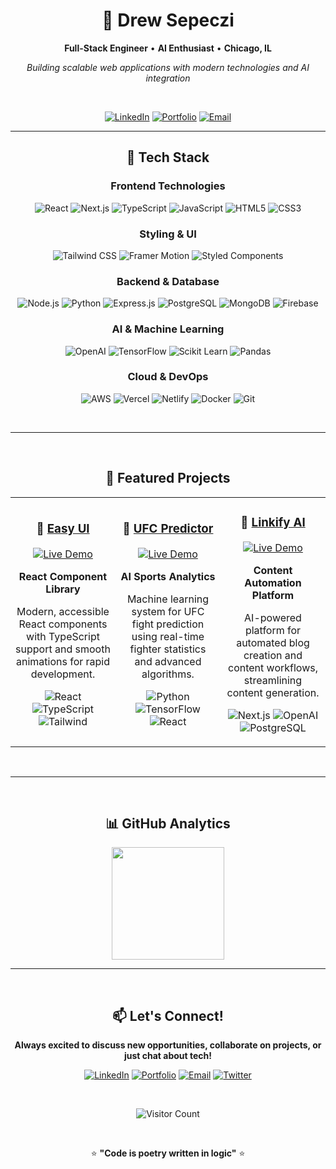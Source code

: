 <div align="center">

# 👋 Drew Sepeczi

**Full-Stack Engineer** • **AI Enthusiast** • **Chicago, IL**

*Building scalable web applications with modern technologies and AI integration*

<br>

[![LinkedIn](https://img.shields.io/badge/LinkedIn-0A66C2?style=for-the-badge&logo=linkedin&logoColor=white)](https://linkedin.com/in/drewsepeczi)
[![Portfolio](https://img.shields.io/badge/Portfolio-FF6B6B?style=for-the-badge&logo=safari&logoColor=white)](https://drewsepsi.netlify.app)
[![Email](https://img.shields.io/badge/Email-EA4335?style=for-the-badge&logo=gmail&logoColor=white)](mailto:your-email@example.com)

---

## 🚀 Tech Stack

### Frontend Technologies
![React](https://img.shields.io/badge/React-61DAFB?style=for-the-badge&logo=react&logoColor=black)
![Next.js](https://img.shields.io/badge/Next.js-000000?style=for-the-badge&logo=next.js&logoColor=white)
![TypeScript](https://img.shields.io/badge/TypeScript-3178C6?style=for-the-badge&logo=typescript&logoColor=white)
![JavaScript](https://img.shields.io/badge/JavaScript-F7DF1E?style=for-the-badge&logo=javascript&logoColor=black)
![HTML5](https://img.shields.io/badge/HTML5-E34F26?style=for-the-badge&logo=html5&logoColor=white)
![CSS3](https://img.shields.io/badge/CSS3-1572B6?style=for-the-badge&logo=css3&logoColor=white)

### Styling & UI
![Tailwind CSS](https://img.shields.io/badge/Tailwind_CSS-06B6D4?style=for-the-badge&logo=tailwind-css&logoColor=white)
![Framer Motion](https://img.shields.io/badge/Framer_Motion-0055FF?style=for-the-badge&logo=framer&logoColor=white)
![Styled Components](https://img.shields.io/badge/Styled_Components-DB7093?style=for-the-badge&logo=styled-components&logoColor=white)

### Backend & Database
![Node.js](https://img.shields.io/badge/Node.js-339933?style=for-the-badge&logo=node.js&logoColor=white)
![Python](https://img.shields.io/badge/Python-3776AB?style=for-the-badge&logo=python&logoColor=white)
![Express.js](https://img.shields.io/badge/Express.js-000000?style=for-the-badge&logo=express&logoColor=white)
![PostgreSQL](https://img.shields.io/badge/PostgreSQL-4169E1?style=for-the-badge&logo=postgresql&logoColor=white)
![MongoDB](https://img.shields.io/badge/MongoDB-47A248?style=for-the-badge&logo=mongodb&logoColor=white)
![Firebase](https://img.shields.io/badge/Firebase-FFCA28?style=for-the-badge&logo=firebase&logoColor=black)

### AI & Machine Learning
![OpenAI](https://img.shields.io/badge/OpenAI-412991?style=for-the-badge&logo=openai&logoColor=white)
![TensorFlow](https://img.shields.io/badge/TensorFlow-FF6F00?style=for-the-badge&logo=tensorflow&logoColor=white)
![Scikit Learn](https://img.shields.io/badge/Scikit_Learn-F7931E?style=for-the-badge&logo=scikit-learn&logoColor=white)
![Pandas](https://img.shields.io/badge/Pandas-150458?style=for-the-badge&logo=pandas&logoColor=white)

### Cloud & DevOps
![AWS](https://img.shields.io/badge/AWS-232F3E?style=for-the-badge&logo=amazon-aws&logoColor=white)
![Vercel](https://img.shields.io/badge/Vercel-000000?style=for-the-badge&logo=vercel&logoColor=white)
![Netlify](https://img.shields.io/badge/Netlify-00C7B7?style=for-the-badge&logo=netlify&logoColor=white)
![Docker](https://img.shields.io/badge/Docker-2496ED?style=for-the-badge&logo=docker&logoColor=white)
![Git](https://img.shields.io/badge/Git-F05032?style=for-the-badge&logo=git&logoColor=white)

<br>

---

<br>

## 💼 Featured Projects

<table>
<tr>
<td width="33%" align="center">

### 🎨 [Easy UI](https://ez-ui.netlify.app/)
[![Live Demo](https://img.shields.io/badge/Live_Demo-FF6B6B?style=for-the-badge&logo=safari&logoColor=white)](https://ez-ui.netlify.app/)

**React Component Library**

Modern, accessible React components with TypeScript support and smooth animations for rapid development.

![React](https://img.shields.io/badge/React-61DAFB?style=flat-square&logo=react&logoColor=black)
![TypeScript](https://img.shields.io/badge/TypeScript-3178C6?style=flat-square&logo=typescript&logoColor=white)
![Tailwind](https://img.shields.io/badge/Tailwind-06B6D4?style=flat-square&logo=tailwind-css&logoColor=white)

</td>
<td width="33%" align="center">

### 🥊 [UFC Predictor](https://ufc-predict.netlify.app/)
[![Live Demo](https://img.shields.io/badge/Live_Demo-4ECDC4?style=for-the-badge&logo=safari&logoColor=white)](https://ufc-predict.netlify.app/)

**AI Sports Analytics**

Machine learning system for UFC fight prediction using real-time fighter statistics and advanced algorithms.

![Python](https://img.shields.io/badge/Python-3776AB?style=flat-square&logo=python&logoColor=white)
![TensorFlow](https://img.shields.io/badge/TensorFlow-FF6F00?style=flat-square&logo=tensorflow&logoColor=white)
![React](https://img.shields.io/badge/React-61DAFB?style=flat-square&logo=react&logoColor=black)

</td>
<td width="33%" align="center">

### 🤖 [Linkify AI](https://linkify.wiki/)
[![Live Demo](https://img.shields.io/badge/Live_Demo-9B59B6?style=for-the-badge&logo=safari&logoColor=white)](https://linkify.wiki/)

**Content Automation Platform**

AI-powered platform for automated blog creation and content workflows, streamlining content generation.

![Next.js](https://img.shields.io/badge/Next.js-000000?style=flat-square&logo=next.js&logoColor=white)
![OpenAI](https://img.shields.io/badge/OpenAI-412991?style=flat-square&logo=openai&logoColor=white)
![PostgreSQL](https://img.shields.io/badge/PostgreSQL-4169E1?style=flat-square&logo=postgresql&logoColor=white)

</td>
</tr>
</table>

<br>

---

<br>

## 📊 GitHub Analytics

<div align="center">
  <img height="180em" src="https://github-readme-stats.vercel.app/api/top-langs/?username=drewsephski&layout=compact&theme=radical&hide_border=true&bg_color=0D1117&title_color=FF6B6B&text_color=C9D1D9"/>
</div>

---

<br>

## 📫 Let's Connect!

**Always excited to discuss new opportunities, collaborate on projects, or just chat about tech!**

[![LinkedIn](https://img.shields.io/badge/LinkedIn-0A66C2?style=for-the-badge&logo=linkedin&logoColor=white)](https://linkedin.com/in/drewsepeczi)
[![Portfolio](https://img.shields.io/badge/Portfolio-FF6B6B?style=for-the-badge&logo=safari&logoColor=white)](https://drewsepsi.netlify.app)
[![Email](https://img.shields.io/badge/Email-EA4335?style=for-the-badge&logo=gmail&logoColor=white)](mailto:your-email@example.com)
[![Twitter](https://img.shields.io/badge/Twitter-1DA1F2?style=for-the-badge&logo=twitter&logoColor=white)](https://twitter.com/yourusername)

<br>

![Visitor Count](https://visitor-badge.laobi.icu/badge?page_id=drewsephski.drewsephski&left_color=FF6B6B&right_color=4ECDC4&left_text=Profile%20Views)

<br>

⭐ **"Code is poetry written in logic"** ⭐

</div>
